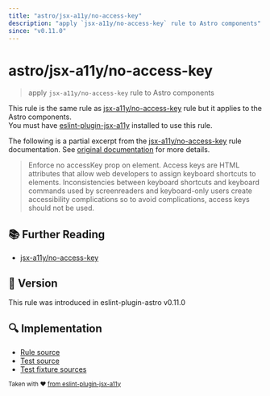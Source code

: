 ```yaml
---
title: "astro/jsx-a11y/no-access-key"
description: "apply `jsx-a11y/no-access-key` rule to Astro components"
since: "v0.11.0"
---
```


# astro/jsx-a11y/no-access-key

> apply `jsx-a11y/no-access-key` rule to Astro components

This rule is the same rule as [jsx-a11y/no-access-key] rule but it applies to the Astro components.  
You must have [eslint-plugin-jsx-a11y] installed to use this rule.

[eslint-plugin-jsx-a11y]: https://github.com/jsx-eslint/eslint-plugin-jsx-a11y
[jsx-a11y/no-access-key]: https://github.com/jsx-eslint/eslint-plugin-jsx-a11y/tree/HEAD/docs/rules/no-access-key.md

The following is a partial excerpt from the [jsx-a11y/no-access-key] rule documentation. See [original documentation][jsx-a11y/no-access-key] for more details.

> Enforce no accessKey prop on element. Access keys are HTML attributes that allow web developers to assign keyboard shortcuts to elements. Inconsistencies between keyboard shortcuts and keyboard commands used by screenreaders and keyboard-only users create accessibility complications so to avoid complications, access keys should not be used.

## :books: Further Reading

- [jsx-a11y/no-access-key]

## :rocket: Version

This rule was introduced in eslint-plugin-astro v0.11.0

## :mag: Implementation

- [Rule source](https://github.com/ota-meshi/eslint-plugin-astro/blob/main/src/rules/jsx-a11y/no-access-key.ts)
- [Test source](https://github.com/ota-meshi/eslint-plugin-astro/blob/main/tests/src/rules/jsx-a11y/no-access-key.ts)
- [Test fixture sources](https://github.com/ota-meshi/eslint-plugin-astro/tree/main/tests/fixtures/rules/jsx-a11y/no-access-key)

<sup>Taken with ❤️ [from eslint-plugin-jsx-a11y](https://github.com/jsx-eslint/eslint-plugin-jsx-a11y/tree/HEAD/docs/rules/no-access-key.md)</sup>
